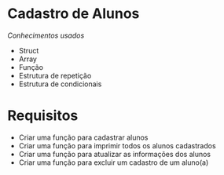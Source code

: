 # Cadastro de Alunos


*Conhecimentos usados*
- Struct
- Array
- Função
- Estrutura de repetição
- Estrutura de condicionais

# Requisitos
- Criar uma função para cadastrar alunos
- Criar uma função para imprimir todos os alunos cadastrados
- Criar uma função para atualizar as informações dos alunos
- Criar uma função para excluir um cadastro de um aluno(a)
